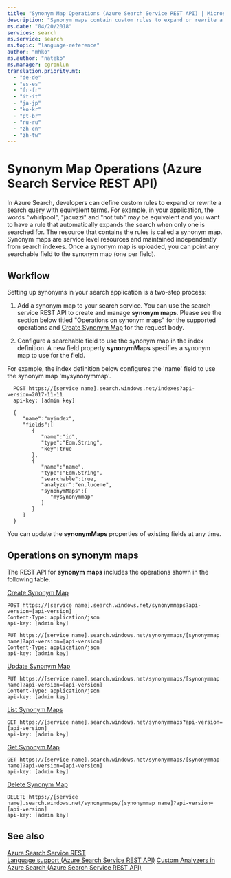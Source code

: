 ```yaml
---
title: "Synonym Map Operations (Azure Search Service REST API) | Microsoft Docs"
description: "Synonym maps contain custom rules to expand or rewrite a search query in Azure Search."
ms.date: "04/20/2018"
services: search
ms.service: search
ms.topic: "language-reference"
author: "mhko"
ms.author: "nateko"
ms.manager: cgronlun
translation.priority.mt:
  - "de-de"
  - "es-es"
  - "fr-fr"
  - "it-it"
  - "ja-jp"
  - "ko-kr"
  - "pt-br"
  - "ru-ru"
  - "zh-cn"
  - "zh-tw"
---
```

# Synonym Map Operations (Azure Search Service REST API)

  In Azure Search, developers can define custom rules to expand or rewrite a search query with equivalent terms. For example, in your application, the words "whirlpool", "jacuzzi" and "hot tub" may be equivalent and you want to have a rule that automatically expands the search when only one is searched for. The resource that contains the rules is called a synonym map. Synonym maps are service level resources and maintained independently from search indexes. Once a synonym map is uploaded, you can point any searchable field to the synonym map (one per field).

## Workflow  

  Setting up synonyms in your search application is a two-step process:

  1.	Add a synonym map to your search service. You can use the search service REST API to create and manage **synonym maps**. Please see the section below titled "Operations on synonym maps" for the supported operations and [Create Synonym Map](create-synonym-map.md) for the request body.

  2.	Configure a searchable field to use the synonym map in the index definition. A new field property **synonymMaps** specifies a synonym map to use for the field.

  For example, the index definition below configures the 'name' field to use the synonym map 'mysynonymmap'.
  ```
	POST https://[service name].search.windows.net/indexes?api-version=2017-11-11
	api-key: [admin key]

	{
	   "name":"myindex",
	   "fields":[
	      {
	         "name":"id",
	         "type":"Edm.String",
	         "key":true
	      },
	      {
	         "name":"name",
	         "type":"Edm.String",
	         "searchable":true,
	         "analyzer":"en.lucene",
	         "synonymMaps":[
	            "mysynonymmap"
	         ]
	      }
	   ]
	}
  ```

  You can update the **synonymMaps** properties of existing fields at any time.

## Operations on synonym maps  
 The REST API for **synonym maps** includes the operations shown in the following table.  

 [Create Synonym Map](create-synonym-map.md)  

```  
POST https://[service name].search.windows.net/synonymmaps?api-version=[api-version]  
Content-Type: application/json  
api-key: [admin key]  
```  

```  
PUT https://[service name].search.windows.net/synonymmaps/[synonymmap name]?api-version=[api-version]  
Content-Type: application/json  
api-key: [admin key]  
```  

 [Update Synonym Map](update-synonym-map.md)  

```  
PUT https://[service name].search.windows.net/synonymmaps/[synonymmap name]?api-version=[api-version]  
Content-Type: application/json  
api-key: [admin key]  
```  

 [List Synonym Maps](list-synonym-maps.md)  

```  
GET https://[service name].search.windows.net/synonymmaps?api-version=[api-version]  
api-key: [admin key]  
```  

 [Get Synonym Map](get-synonym-map.md)  

```  
GET https://[service name].search.windows.net/synonymmaps/[synonymmap name]?api-version=[api-version]  
api-key: [admin key]  
```  

 [Delete Synonym Map](delete-synonym-map.md)  

```  
DELETE https://[service name].search.windows.net/synonymmaps/[synonymmap name]?api-version=[api-version]  
api-key: [admin key]  
```  

## See also  
 [Azure Search Service REST](index.md)   
 [Language support &#40;Azure Search Service REST API&#41;](https://docs.microsoft.com/azure/search/index-add-language-analyzers)
 [Custom Analyzers in Azure Search &#40;Azure Search Service REST API&#41;](https://docs.microsoft.com/azure/search/index-add-custom-analyzers)
